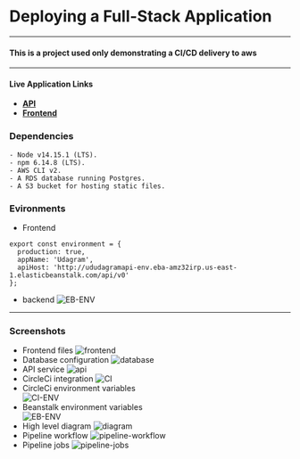 # Deploying a Full-Stack Application
---
#### This is a project used only demonstrating a CI/CD delivery to aws
---
#### **Live Application Links**
- [**API**](http://ududagramapi-env.eba-amz32irp.us-east-1.elasticbeanstalk.com/)
- [**Frontend**](http://udagram-frontend-321.s3-website-us-east-1.amazonaws.com)
### Dependencies
```
- Node v14.15.1 (LTS).
- npm 6.14.8 (LTS).
- AWS CLI v2.
- A RDS database running Postgres.
- A S3 bucket for hosting static files.
```
### Evironments
- Frontend
```
export const environment = {
  production: true,
  appName: 'Udagram',
  apiHost: 'http://ududagramapi-env.eba-amz32irp.us-east-1.elasticbeanstalk.com/api/v0'
};
```
- backend
![EB-ENV](screenshots/eb-env.png)
---
### Screenshots
- Frontend files 
![frontend](screenshots/s3.png)
- Database configuration 
![database](screenshots/rds.png)
- API service 
![api](screenshots/beanstalk.png)
- CircleCi integration 
![CI](screenshots/circleci.png)
- CircleCi environment variables    
![CI-ENV](screenshots/circleci-env.png)
- Beanstalk environment variables    
![EB-ENV](screenshots/eb-env.png)
- High level diagram
![diagram](screenshots/infrastructure.png)
- Pipeline workflow
![pipeline-workflow](screenshots/pipeline-workflow.png)
- Pipeline jobs
![pipeline-jobs](screenshots/pipeline-jobs.png)